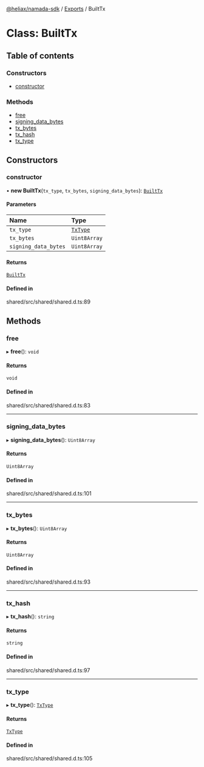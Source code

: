 [@heliax/namada-sdk](../README.md) / [Exports](../modules.md) / BuiltTx

# Class: BuiltTx

## Table of contents

### Constructors

- [constructor](BuiltTx.md#constructor)

### Methods

- [free](BuiltTx.md#free)
- [signing\_data\_bytes](BuiltTx.md#signing_data_bytes)
- [tx\_bytes](BuiltTx.md#tx_bytes)
- [tx\_hash](BuiltTx.md#tx_hash)
- [tx\_type](BuiltTx.md#tx_type)

## Constructors

### constructor

• **new BuiltTx**(`tx_type`, `tx_bytes`, `signing_data_bytes`): [`BuiltTx`](BuiltTx.md)

#### Parameters

| Name | Type |
| :------ | :------ |
| `tx_type` | [`TxType`](../enums/TxType.md) |
| `tx_bytes` | `Uint8Array` |
| `signing_data_bytes` | `Uint8Array` |

#### Returns

[`BuiltTx`](BuiltTx.md)

#### Defined in

shared/src/shared/shared.d.ts:89

## Methods

### free

▸ **free**(): `void`

#### Returns

`void`

#### Defined in

shared/src/shared/shared.d.ts:83

___

### signing\_data\_bytes

▸ **signing_data_bytes**(): `Uint8Array`

#### Returns

`Uint8Array`

#### Defined in

shared/src/shared/shared.d.ts:101

___

### tx\_bytes

▸ **tx_bytes**(): `Uint8Array`

#### Returns

`Uint8Array`

#### Defined in

shared/src/shared/shared.d.ts:93

___

### tx\_hash

▸ **tx_hash**(): `string`

#### Returns

`string`

#### Defined in

shared/src/shared/shared.d.ts:97

___

### tx\_type

▸ **tx_type**(): [`TxType`](../enums/TxType.md)

#### Returns

[`TxType`](../enums/TxType.md)

#### Defined in

shared/src/shared/shared.d.ts:105
